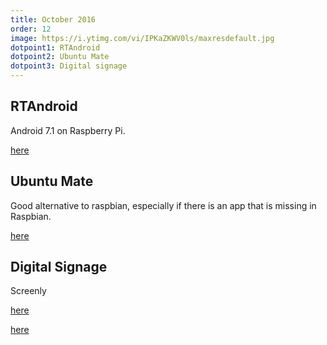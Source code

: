 ```yaml
---
title: October 2016
order: 12
image: https://i.ytimg.com/vi/IPKaZKWV0ls/maxresdefault.jpg
dotpoint1: RTAndroid
dotpoint2: Ubuntu Mate
dotpoint3: Digital signage
---
```


## RTAndroid
Android 7.1 on Raspberry Pi. 

[here](https://raspberrypisig.github.io/blog/android/2016/11/27/rtandroid/)

## Ubuntu Mate
Good alternative to raspbian, especially if there is an app that is missing in Raspbian.

[here](https://ubuntu-mate.org/blog/ubuntu-mate-for-raspberry-pi-3/)

## Digital Signage
Screenly

[here](https://github.com/wireload/screenly-ose)

[here](https://github.com/wireload/screenly-ose/releases)

